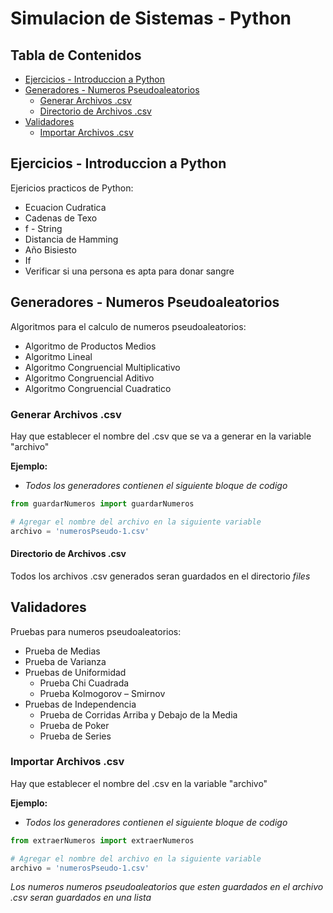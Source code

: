 # Simulacion de Sistemas - Python
## Tabla de Contenidos

- [Ejercicios - Introduccion a Python](#ejercicios---introduccion-a-python)
- [Generadores - Numeros Pseudoaleatorios](#generadores---numeros-pseudoaleatorios)
    - [Generar Archivos .csv](#generar-archivos-csv)
    - [Directorio de Archivos .csv](#directorio-de-archivos-csv)
- [Validadores](#validadores)
    - [Importar Archivos .csv](#importar-archivos-csv)

## Ejercicios - Introduccion a Python 
Ejericios practicos de Python:
- Ecuacion Cudratica
- Cadenas de Texo
- f - String
- Distancia de Hamming
- Año Bisiesto
- If
- Verificar si una persona es apta para donar sangre 


## Generadores - Numeros Pseudoaleatorios
Algoritmos para el calculo de numeros pseudoaleatorios:
- Algoritmo de Productos Medios
- Algoritmo Lineal
- Algoritmo Congruencial Multiplicativo
- Algoritmo Congruencial Aditivo
- Algoritmo Congruencial Cuadratico

### Generar Archivos .csv
Hay que establecer el nombre del .csv que se va a generar en la variable "archivo"

**Ejemplo:**

- *Todos los generadores contienen el siguiente bloque de codigo*
```py
from guardarNumeros import guardarNumeros

# Agregar el nombre del archivo en la siguiente variable
archivo = 'numerosPseudo-1.csv'
```

#### Directorio de Archivos .csv
Todos los archivos .csv generados seran guardados en el directorio *files*

## Validadores
Pruebas para numeros pseudoaleatorios:
- Prueba de Medias
- Prueba de Varianza
- Pruebas de Uniformidad
    - Prueba Chi Cuadrada
    - Prueba Kolmogorov – Smirnov
- Pruebas de Independencia
    - Prueba de Corridas Arriba y Debajo de la Media
    - Prueba de Poker
    - Prueba de Series

### Importar Archivos .csv
Hay que establecer el nombre del .csv en la variable "archivo"

**Ejemplo:**
- *Todos los generadores contienen el siguiente bloque de codigo*
```py
from extraerNumeros import extraerNumeros

# Agregar el nombre del archivo en la siguiente variable
archivo = 'numerosPseudo-1.csv'
```
*Los numeros numeros pseudoaleatorios que esten guardados en el archivo .csv seran guardados en una lista*